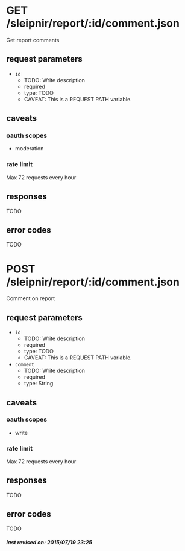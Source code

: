 # GET /sleipnir/report/:id/comment.json

Get report comments

## request parameters

- `id`
  - TODO: Write description
  - required
  - type: TODO
  - CAVEAT: This is a REQUEST PATH variable.

## caveats

### oauth scopes

- moderation

### rate limit

Max 72 requests every hour

## responses

TODO

## error codes

TODO

# POST /sleipnir/report/:id/comment.json

Comment on report

## request parameters

- `id`
  - TODO: Write description
  - required
  - type: TODO
  - CAVEAT: This is a REQUEST PATH variable.
- `comment`
  - TODO: Write description
  - required
  - type: String

## caveats

### oauth scopes

- write

### rate limit

Max 72 requests every hour

## responses

TODO

## error codes

TODO

##### last revised on: 2015/07/19 23:25
